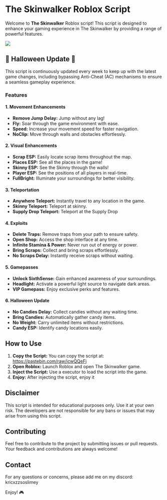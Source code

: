 # The Skinwalker Roblox Script

Welcome to **The Skinwalker** Roblox script! This script is designed to enhance your gaming experience in The Skinwalker by providing a range of powerful features. 

![](https://i.imgur.com/2xpGtRa.png)

## 🎃 Halloween Update 🎃

This script is continuously updated every week to keep up with the latest game changes, including bypassing Anti-Cheat (AC) mechanisms to ensure a seamless gameplay experience.

### Features

#### 1. **Movement Enhancements**
- **Remove Jump Delay:** Jump without any lag!
- **Fly:** Soar through the game environment with ease.
- **Speed:** Increase your movement speed for faster navigation.
- **NoClip:** Move through walls and obstacles effortlessly.

#### 2. **Visual Enhancements**
- **Scrap ESP:** Easily locate scrap items throughout the map.
- **Places ESP:** See all the places in the game!
- **Skinny ESP:** See the Skinny through the walls!
- **Player ESP:** See the positions of all players in real-time.
- **FullBright:** Illuminate your surroundings for better visibility.

#### 3. **Teleportation**
- **Anywhere Teleport:** Instantly travel to any location in the game.
- **Skinny Teleport:** Teleport at skinny.
- **Supply Drop Teleport:** Teleport at the Supply Drop

#### 4. **Exploits**
- **Delete Traps:** Remove traps from your path to ensure safety.
- **Open Shop:** Access the shop interface at any time.
- **Infinite Stamina & Power:** Never run out of energy or power.
- **Bring Scraps:** Collect and bring scraps effortlessly.
- **No Scraps Delay:** Instantly receive scraps without waiting.

#### 5. **Gamepasses**
- **Unlock SixthSense:** Gain enhanced awareness of your surroundings.
- **Headlight:** Activate a powerful light source to navigate dark areas.
- **VIP Gamepass:** Enjoy exclusive perks and features.

#### 6. **Halloween Update**
- **No Candies Delay:** Collect candies without any waiting time.
- **Bring Candies:** Automatically gather candy items.
- **No Weight:** Carry unlimited items without restrictions.
- **Candy ESP:** Identify candy locations easily.

## How to Use

1. **Copy the Script:** You can copy the script at: https://pastebin.com/raw/jcwQQeFj
2. **Open Roblox:** Launch Roblox and open The Skinwalker game.
3. **Inject the Script:** Use a executor to load the script into the game.
4. **Enjoy:** After injecting the script, enjoy it

## Disclaimer

This script is intended for educational purposes only. Use it at your own risk. The developers are not responsible for any bans or issues that may arise from using this script.

## Contributing

Feel free to contribute to the project by submitting issues or pull requests. Your feedback and contributions are always welcome!

## Contact

For any questions or concerns, please add me on my discord: kricxzzsoslimey

Enjoy! 🎮

